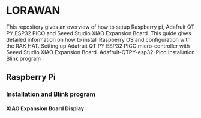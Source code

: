 # LORAWAN

This repository gives an overview of how to setup Raspberry pi, Adafruit QT PY ESP32 PICO and Seeed Studio XIAO Expansion Board. This guide gives detailed information on how to install Raspberry OS and configuration with the RAK HAT. Setting up Adafruit QT PY ESP32 PICO micro-controller with Seeed Studio XIAO Expansion Board.
Adafruit-QTPY-esp32-Pico
Installation 
Blink program

## Raspberry Pi
### Installation and Blink program
#### XIAO Expansion Board Display
